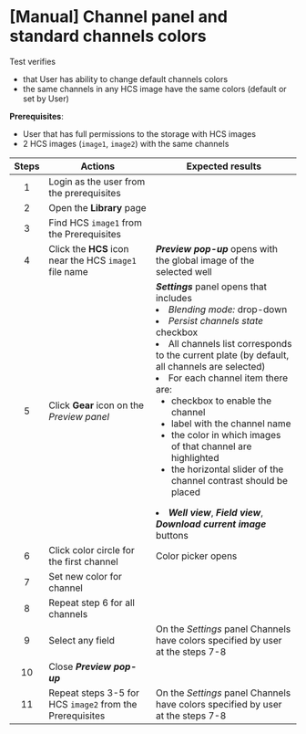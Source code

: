 # [Manual] Channel panel and standard channels colors

Test verifies 
- that User has ability to change default channels colors
- the same channels in any HCS image have the same colors (default or set by User)

**Prerequisites**:
- User that has full permissions to the storage with HCS images
- 2 HCS images (`image1`, `image2`) with the same channels

| Steps | Actions | Expected results |
| :---: | --- | --- |
| 1 | Login as the user from the prerequisites | |
| 2 | Open the **Library** page | |
| 3 | Find HCS `image1` from the Prerequisites |  |
| 4 | Click the **HCS** icon near the HCS `image1` file name | ***Preview pop-up*** opens with the global image of the selected well|
| 5 | Click **Gear** icon on the *Preview panel* | ***Settings*** panel opens that includes <li> *Blending mode:* drop-down <li> *Persist channels state* checkbox <li> All channels list corresponds to the current plate (by default, all channels are selected) <li> For each channel item there are: <ul><li> checkbox to enable the channel <li> label with the channel name <li> the color in which images of that channel are highlighted <li> the horizontal slider of the channel contrast should be placed </ul><li> ***Well view***, ***Field view***, ***Download current image*** buttons |
| 6 | Click color circle for the first channel | Color picker opens |
| 7 | Set new color for channel | |
| 8 | Repeat step 6 for all channels | |
| 9 | Select any field | On the *Settings* panel Channels have colors specified by user at the steps 7-8 | 
| 10 | Close  ***Preview pop-up*** | |
| 11 | Repeat steps 3-5 for HCS `image2` from the Prerequisites | On the *Settings* panel Channels have colors specified by user at the steps 7-8 |
